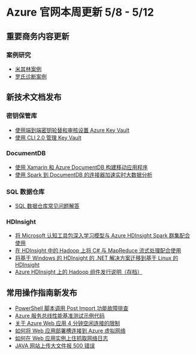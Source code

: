 <properties
	pageTitle="Azure 官网本周更新 | Azure"
    description="Azure 官网本周更新"
    services=""
    documentationCenter=""
    authors=""
    manager=""
    editor=""
    tags=""/>

<tags ms.service="weekly-updates" ms.date="" wacn.date="" wacn.lang="cn"/>

# Azure 官网本周更新 5/8 - 5/12
## 重要商务内容更新
### 案例研究
<ul>
<li><a id="weekly-updates-5-15_partnerancasestudy-michelin" href="/partnerancasestudy/case-studies/michelin/">米其林案例</a></li>
<li><a id="weekly-updates-5-15_partnerancasestudy-roche" href="/partnerancasestudy/case-studies/roche/">罗氏诊断案例</a></li>
</ul>

## 新技术文档发布
### 密钥保管库
<ul>
<li><a id="weekly-updates-5-15_documentation-key-vault-key-rotation-log-monitoring" href="/documentation/articles/key-vault-key-rotation-log-monitoring/">使用端到端密钥轮替和审核设置 Azure Key Vault</a></li>
<li><a id="weekly-updates-5-15_documentation-key-vault-manage-with-cli2" href="/documentation/articles/key-vault-manage-with-cli2/">使用 CLI 2.0 管理 Key Vault</a></li>
</ul>

### DocumentDB
<ul>
<li><a id="weekly-updates-5-15_documentation-documentdb-mobile-apps-with-xamarin" href="/documentation/articles/documentdb-mobile-apps-with-xamarin/">使用 Xamarin 和 Azure DocumentDB 构建移动应用程序</a></li>
<li><a id="weekly-updates-5-15_documentation-documentdb-spark-connector" href="/documentation/articles/documentdb-spark-connector/">使用 Spark 到 DocumentDB 的连接器加速实时大数据分析</a></li>
</ul>

### SQL 数据仓库
<ul>
<li><a id="weekly-updates-5-15_documentation-sql-data-warehouse-overview-faq" href="/documentation/articles/sql-data-warehouse-overview-faq/">SQL 数据仓库常见问题解答</a></li>
</ul>

### HDInsight
<ul>
<li><a id="weekly-updates-5-15_documentation-hdinsight-apache-spark-microsoft-cognitive-toolkit" href="/documentation/articles/hdinsight-apache-spark-microsoft-cognitive-toolkit/">将 Microsoft 认知工具包深入学习模型与 Azure HDInsight Spark 群集配合使用</a></li>
<li><a id="weekly-updates-5-15_documentation-hdinsight-hadoop-dotnet-csharp-mapreduce-streaming" href="/documentation/articles/hdinsight-hadoop-dotnet-csharp-mapreduce-streaming/">在 HDInsight 中的 Hadoop 上将 C# 与 MapReduce 流式处理配合使用</a></li>
<li><a id="weekly-updates-5-15_documentation-hdinsight-hadoop-migrate-dotnet-to-linux" href="/documentation/articles/hdinsight-hadoop-migrate-dotnet-to-linux/">将基于 Windows 的 HDInsight 的 .NET 解决方案迁移到基于 Linux 的 HDInsight</a></li>
<li><a id="weekly-updates-5-15_documentation-hdinsight-release-notes-archive" href="/documentation/articles/hdinsight-release-notes-archive/">Azure HDInsight 上的 Hadoop 组件发行说明（存档）</a></li>
</ul>


## 常用操作指南新发布
<ul>
<li><a id="weekly-updates-5-15_documentation-aog-power-bi-embedded-powershell-post-import-troubleshoot" href="/documentation/articles/aog-power-bi-embedded-powershell-post-import-troubleshoot/">PowerShell 脚本调用 Post Import 功能故障排查</a></li>
<li><a id="weekly-updates-5-15_documentation-aog-sample-code-service-bus-Performance-testing" href="/documentation/articles/aog-sample-code-service-bus-Performance-testing/">Azure 服务总线性能基准测试示例代码</a></li>
<li><a id="weekly-updates-5-15_documentation-aog-web-apps-4-minutes-idle-connection-limit" href="/documentation/articles/aog-web-apps-4-minutes-idle-connection-limit/">关于 Azure Web 应用 4 分钟空闲连接的限制</a></li>
<li><a id="weekly-updates-5-15_documentation-aog-web-apps-howto-connect-deployment-slot-to-vnet" href="/documentation/articles/aog-web-apps-howto-connect-deployment-slot-to-vnet/">如何将 Web 应用部署槽连接到 Azure 虚拟网络</a></li>
<li><a id="weekly-updates-5-15_documentation-aog-web-apps-howto-crawl-log" href="/documentation/articles/aog-web-apps-howto-crawl-log/">如何在 Web 应用实例上住抓取网络日志</a></li>
<li><a id="weekly-updates-5-15_documentation-aog-web-apps-qa-java-upload-large-file-error" href="/documentation/articles/aog-web-apps-qa-java-upload-large-file-error/">JAVA 网站上传大文件报 500 错误</a></li>
</ul>